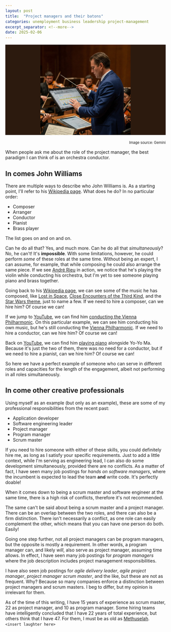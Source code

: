 ```yaml
---
layout: post
title:  "Project managers and their batons"
categories: unemployment business leadership project-management
excerpt_separator: <!--more-->
date: 2025-02-06
---
```

![Conductor](/assets/images/conductor.jpeg)
<div style="font-size: 0.8em; text-align: right">Image source: Gemini</div>

When people ask me about the role of the project manager, the best paradigm I can think of is an orchestra conductor.
<!--more-->

## In comes John Williams

There are multiple ways to describe who John Williams is. As a starting point, I'll refer to his [Wikipedia page][johnwilliams]. What does he do? In no particular order:
- Composer
- Arranger
- Conductor
- Pianist
- Brass player

The list goes on and on and on.

Can he do all that? Yes, and much more. Can he do all that *simultaneously*? No, he can't! It's **impossible**. With some limitations, however, he could perform *some* of these roles at the same time. Without being an expert, I can assume, for example, that while composing he could also arrange the same piece. If we see [André Rieu](https://en.wikipedia.org/wiki/Andr%C3%A9_Rieu) in action, we notice that he's playing the violin while conducting his orchestra, but I'm yet to see someone playing piano and brass together.

Going back to his [Wikipedia page][johnwilliams], we can see some of the music he has composed, like [Lost in Space](https://en.wikipedia.org/wiki/Lost_in_Space), [Close Encounters of the Third Kind](https://en.wikipedia.org/wiki/Close_Encounters_of_the_Third_Kind), and the [Star Wars theme](https://en.wikipedia.org/wiki/Star_Wars_(Main_Title)), just to name a few. If we need to hire a composer, can we hire him? Of course we can!

If we jump to [YouTube][youtube], we can find him [conducting the Vienna Philharmonic](https://youtu.be/-NqaupGcCpw?si=xgbMkiKQoejtTrwH). On this particular example, we can see him conducting his own music, but he's still conducting the [Vienna Philharmonic](https://www.wienerphilharmoniker.at/). If we need to hire a conductor, can we hire him? Of course we can!

Back on [YouTube][youtube], we can find him [playing piano](https://youtu.be/sY5nw37xYIw?si=eMZJqbySzwoGqV3y) alongside Yo-Yo Ma. Because it's just the two of them, there was no need for a conductor, but if we need to hire a pianist, can we hire him? Of course we can!

So here we have a perfect example of someone who can serve in different roles and capacities for the length of the engagement, albeit not performing in all roles simultaneously.

## In come other creative professionals

Using myself as an example (but only as an example), these are some of my professional responsibilities from the recent past:
- Application developer
- Software engineering leader
- Project manager
- Program manager
- Scrum master

If you need to hire someone with either of these skills, you could definitely hire me, as long as I satisfy your specific requirements. Just to add a little context, while I'm serving as engineering lead, I can also do some development simultaneously, provided there are no conflicts. As a matter of fact, I have seen many job postings for *hands on software managers*, where the incumbent is expected to lead the team **and** write code. It's perfectly doable!

When it comes down to being a scrum master and software engineer at the same time, there is a high risk of conflicts, therefore it's not recommended.

The same can't be said about being a scrum master and a project manager. There can be an overlap between the two roles, and there can also be a firm distinction. There isn't necessarily a conflict, as one role can easily complement the other, which means that you can have one person do both. Easily!

Going one step further, not all project managers can be program managers, but the opposite is mostly a requirement. In other words, a program manager can, and likely *will*, also serve as project manager, assuming time allows. In effect, I have seen many job postings for *program managers* where the job description includes project management responsibilities.

I have also seen job postings for *agile delivery leader*, *agile project manager*, *project manager scrum master*, and the like, but these are not as frequent. Why? Because so many companies enforce a distinction between project managers and scrum masters. I beg to differ, but my opinion is irrelevant for them.

As of the time of this writing, I have 15 years of experience as scrum master, 22 as project manager, and 10 as program manager. Some hiring teams have intelligently concluded that I have 22 years of total experience, but others think that I have 47. For them, I must be as old as [Methuselah](https://en.wikipedia.org/wiki/Methuselah). `<insert laughter here>`

[johnwilliams]: https://en.wikipedia.org/wiki/John_Williams
[youtube]: https://www.youtube.com/

